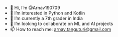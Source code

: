 - 👋 Hi, I’m @Arnav190709
- 👀 I’m interested in Python and Kotlin
- 🌱 I’m currently a 7th grader in India
- 💞️ I’m looking to collaborate on ML and AI projects
- 📫 How to reach me: arnav.tanguturi@gmail.com

<!---
Arnav190709/Arnav190709 is a ✨ special ✨ repository because its `README.md` (this file) appears on your GitHub profile.
You can click the Preview link to take a look at your changes.
--->
